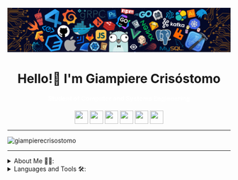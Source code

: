 ![image](https://raw.githubusercontent.com/Jaydeep-Yadav/Jaydeep-Yadav/main/banner.png)

<h1 align="center">Hello!👋  I'm Giampiere Crisóstomo</h1>
<h4 align="center" style="color: white;">Student of Computer and Systems Engineering</h4>

<!-- Enlaces de redes -->
<p align="center">
<a href="mailto:giampiere.crisostomo@gmail.com" target="blank"><img align="center" src="https://cdn3.iconfinder.com/data/icons/2018-social-media-logotypes/1000/2018_social_media_popular_app_logo_googleplus-512.png" height="30" width="30"/></a>
<a href="https://twitter.com/crisostomo_mag" target="_blank">
  <img align="center" src="https://cdn3.iconfinder.com/data/icons/2018-social-media-logotypes/1000/2018_social_media_popular_app_logo_twitter-512.png" height="30" width="30"/></a>
<a href="https://instagram.com/anii_akhil" target="_blank">
  <img align="center" src="https://cdn3.iconfinder.com/data/icons/2018-social-media-logotypes/1000/2018_social_media_popular_app_logo_instagram-512.png" height="30" width="30"/></a>
<a href="https://www.facebook.com/giampierecrisostomo" target="_blank">
  <img align="center" src="https://cdn3.iconfinder.com/data/icons/2018-social-media-logotypes/1000/2018_social_media_popular_app_logo_facebook-512.png" height="30" width="30"/></a>
  <a href="  https://api.whatsapp.com/send?phone=938204566" target="_blank">
  <img align="center" src="https://cdn3.iconfinder.com/data/icons/2018-social-media-logotypes/1000/2018_social_media_popular_app_logo-whatsapp-512.png" height="30" width="30"/></a>
<a href="https://www.youtube.com/@giampierecrisostomo" target="_blank">
  <img align="center" src="https://cdn3.iconfinder.com/data/icons/2018-social-media-logotypes/1000/2018_social_media_popular_app_logo_youtube-512.png" height="30" width="30"/></a>

</p>

---

<a align="left">
    <img src="https://komarev.com/ghpvc/?username=giampierecrisostomo&label=Profile%20views&color=0e75b6&style=flat" alt="giampierecrisostomo" />
</a>

---
<details>
<summary>
About Me 🧑‍💻:
</summary>
<p align="center">

- I am a young programmer from Peru.
- I am 20 years old.
- I am a self-taught and highly creative person who seeks to learn and improve every day.
- I am in the process of working with the front end because I want to offer the best visual experience to the user.
</details>

<details>
<summary>
Languages ​​and Tools 🛠:
</summary>
<p align="center">

<a href="https://developer.mozilla.org/en-US/docs/Web/JavaScript" target="_blank"><img src="https://raw.githubusercontent.com/devicons/devicon/master/icons/javascript/javascript-original.svg" alt="javascript" width="30" height="30"/></a> <a href="https://www.w3schools.com/css/" target="_blank"> <img src="https://raw.githubusercontent.com/devicons/devicon/master/icons/css3/css3-original-wordmark.svg" alt="css3" width="30" height="30"/></a><a href="https://www.w3.org/html/" target="_blank"><img src="https://raw.githubusercontent.com/devicons/devicon/master/icons/html5/html5-original-wordmark.svg" alt="html5" width="30" height="30"/> </a> <a href="https://firebase.google.com/" target="_blank"> <img src="https://www.vectorlogo.zone/logos/firebase/firebase-icon.svg" alt="firebase" width="30" height="30"/> </a> <a href="https://www.microsoft.com/en-us/sql-server" target="_blank"> <img src="https://www.svgrepo.com/show/303229/microsoft-sql-server-logo.svg" alt="mssql" width="30" height="30"/> </a> <a href="https://git-scm.com/" target="_blank"> <img src="https://www.vectorlogo.zone/logos/git-scm/git-scm-icon.svg" alt="git" width="30" height="30"/> </a> <a href="https://www.java.com" target="_blank"> <img src="https://raw.githubusercontent.com/devicons/devicon/master/icons/java/java-original.svg" alt="java" width="30" height="30"/> </a> <a href="https://www.mysql.com/" target="_blank"> <img src="https://raw.githubusercontent.com/devicons/devicon/master/icons/mysql/mysql-original-wordmark.svg" alt="mysql" width="30" height="30"/> </a>
</p>
</details>